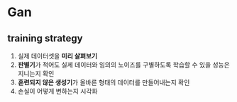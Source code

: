 # Gan
## training strategy
1. 실제 데이터셋을 **미리 살펴보기**
2. **판별기**가 적어도 실제 데이터와 임의의 노이즈를 구별하도록 학습할 수 있을 성능은 지니는지 확인
3. **훈련되지 않은 생성기**가 올바른 형태의 데이터를 만들어내는지 확인
4. 손실이 어떻게 변하는지 시각화
